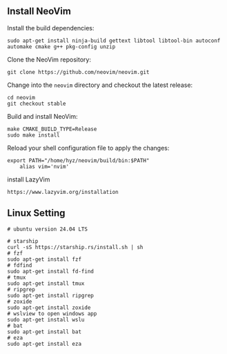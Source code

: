 
## Install NeoVim
Install the build dependencies:
```shell
sudo apt-get install ninja-build gettext libtool libtool-bin autoconf automake cmake g++ pkg-config unzip
```

Clone the NeoVim repository:
```shell
git clone https://github.com/neovim/neovim.git
```

Change into the `neovim` directory and checkout the latest release:
```shell
cd neovim
git checkout stable
```

Build and install NeoVim:
```shell
make CMAKE_BUILD_TYPE=Release 
sudo make install
```

Reload your shell configuration file to apply the changes:
```shell
export PATH="/home/hyz/neovim/build/bin:$PATH"
	alias vim='nvim'
```

install LazyVim
```shell
https://www.lazyvim.org/installation
```

## Linux Setting
```shell
# ubuntu version 24.04 LTS

# starship
curl -sS https://starship.rs/install.sh | sh
# fzf
sudo apt-get install fzf
# fdfind
sudo apt-get install fd-find
# tmux
sudo apt-get install tmux
# ripgrep
sudo apt-get install ripgrep
# zoxide
sudo apt-get install zoxide
# wslview to open windows app
sudo apt-get install wslu
# bat
sudo apt-get install bat
# eza
sudo apt-get install eza
```
